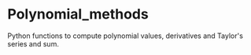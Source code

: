 # Polynomial_methods
Python functions to compute polynomial values, derivatives and Taylor's series and sum.

